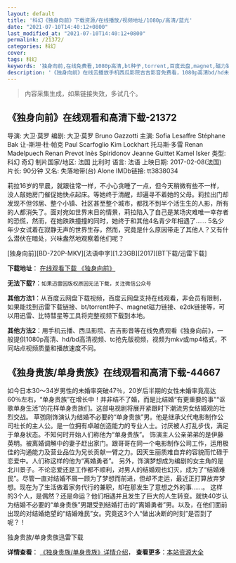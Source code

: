 ```yaml
---
layout: default
title: '科幻《独身向前》下载资源/在线播放/视频地址/1080p/高清/蓝光'
date: "2021-07-10T14:40:12+0800"
last_modified_at: "2021-07-10T14:40:12+0800"
permalink: /21372/
categories: 科幻
cover:
tags: 科幻
keywords: '独身向前,在线免费看,1080p高清,bt种子,torrent,百度云盘,magnet,磁力链,迅雷下载资源'
description: '《独身向前》在线云播放手机西瓜影院吉吉影音免费看，1080p高清bd/hd未删减完整版和tc抢先枪版，mkv/mp4格式，附带bt/torrent种子、magnet/磁力链、百度云盘、网盘资源迅雷下载链接'
---
```


>内容采集生成，如果链接失效，多试几个。


## 《独身向前》在线观看和高清下载-21372

导演: 大卫·莫罗 编剧: 大卫·莫罗 Bruno Gazzotti 主演: Sofia Lesaffre Stéphane Bak 让-斯坦·杜·帕克 Paul Scarfoglio Kim Lockhart 托马斯·多雷 Renan Madelpuech Renan Prevot Inès Spiridonov Jeanne Guittet Kamel Isker 类型: 科幻 奇幻 制片国家/地区: 法国 比利时 语言: 法语 上映日期: 2017-02-08(法国) 片长: 90分钟 又名: 失落地带(台) Alone IMDb链接: tt3838034

莉拉16岁的早晨，就跟往常一样，不小心贪睡了一点，但今天稍微有些不一样，没人敲她房门催促她快点起床。等她终于清醒，却遍寻不着她的父母。莉拉出门却发现不但邻居、整个小镇、社区甚至整个城市，都找不到半个活生生的人影，所有的人都消失了。面对宛如世界末日的情景，莉拉陷入了自己是某场灾难唯一幸存者的恐慌，然而，在她跌跌撞撞的同时，她终于和其他4名青少年相遇了…… 5名少年少女试着在寂静无声的世界生存，然而，究竟是什么原因带走了其他人？又有什么潜伏在暗处，兴味盎然地观察着他们呢？


[独身向前][BD-720P-MKV][法语中字][1.23GB][2017][BT下载/迅雷下载]

**下载地址**： [在线观看下载 《独身向前》](https://www.btdx8.com/torrent/dsxq_2017.html) 


**无法下载?**：`如果迅雷因版权原因无法下载，关注微信公众号 `

**其他方法1**：从百度云网盘下载视频，百度云网盘支持在线观看，非会员有限制，如果能找到迅雷下载链接、bt/torrent种子、magnet磁力链接、e2dk链接等，可以用迅雷、比特彗星等工具将完整视频下载到本地。

**其他方法2**：用手机云播、西瓜影院、吉吉影音等在线免费观看《独身向前》，一般提供1080p高清、hd/bd高清视频、tc抢先版视频，视频为mkv或mp4格式，不同站点视频质量和播放速度不同。


## 《独身贵族/单身贵族》在线观看和高清下载-44667

如今日本30～34岁男性的未婚率突破47％，20岁后半期的女性未婚率竟高达60％左右，“单身贵族”在增长中！并非结不了婚，而是比结婚&ldquo;有更重要的事”“讴歌单身生活”的花样单身贵族们。这部电视剧将展开紧跟时下潮流男女结婚观的壮烈交战。 草彅刚饰演认为结婚不必要的&ldquo;单身贵族”男。他是继承父代电影制作公司社长的主人公。是一位拥有卓越创造能力的专业人士。讨厌被人打乱步伐，满足于单身状态。不知何时开始人们称他为“单身贵族”。 饰演主人公亲弟弟的是伊藤英明。被离婚调解中的妻子赶出家门。跟哥哥在同一个电影制作公司工作，运用极佳的沟通能力及营业品位为兄长贡献一臂之力。因天生丽质难自弃的容貌而忙碌于恋爱中。人们称这样的他为&ldquo;离婚勇者&rdquo;。 另外，饰演梦想成为编剧的女主角的是北川景子。不论恋爱还是工作都不顺利，对男人的结婚观也幻灭，成为了“结婚难民”。尽管一直对结婚不屑一顾为了梦想而前进，但却不走运，最近正打算放弃梦想。现在为了生活做着家务代行的兼职，却在那发生了意想之外的事……。 这样的3个人，是偶然？还是命运？他们相遇并且发生了巨大的人生转变。就快40岁认为结婚不必要的&ldquo;单身贵族”男跟受到结婚打击的&ldquo;离婚勇者&rdquo;男。以及，在他们面前出现的对结婚绝望的“结婚难民”女。究竟这3个人“做出决断的时刻&rdquo;是否到了呢？！</p>


独身贵族/单身贵族迅雷下载

**详情查看**： [《独身贵族/单身贵族》详情介绍](/movie/44667/)， **查看更多**：[本站资源大全](/movie/t/all/)

